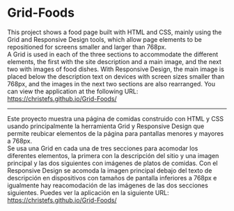 # Grid-Foods

This project shows a food page built with HTML and CSS, mainly using the Grid and Responsive Design tools, which allow page elements to be repositioned for screens smaller and larger than 768px.  
A Grid is used in each of the three sections to accommodate the different elements, the first with the site description and a main image, and the next two with images of food dishes.
With Responsive Design, the main image is placed below the description text on devices with screen sizes smaller than 768px, and the images in the next two sections are also rearranged.
You can view the application at the following URL:
https://christefs.github.io/Grid-Foods/

************************************************************************************************************************************************************************

Este proyecto muestra una página de comidas construido con HTML y CSS usando principalmente la herramienta Grid y Responsive Design que permite reubicar elementos de la página para pantallas menores y mayores a 768px.  
Se usa una Grid en cada una de tres secciones para acomodar los diferentes elementos, la primera con la descripción del sitio y una imagen principal y las dos siguientes con imágenes de platos de comidas.
Con el Responsive Design se acomoda la imagen principal debajo del texto de descripción en dispositivos con tamaños de pantalla inferiores a 768px e igualmente hay reacomodación de las imágenes de las dos secciones siguientes.
Puedes ver la aplicación en la siguiente URL:
https://christefs.github.io/Grid-Foods/
